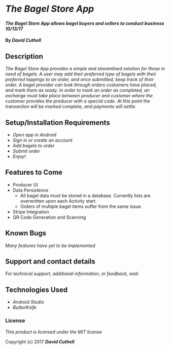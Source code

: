 # _The Bagel Store App_

#### _The Bagel Store App allows bagel buyers and sellers to conduct business 10/13/17_

#### By _**David Cuthell**_

## Description

_The Bagel Store App provides a simple and streamlined solution for those in need of bagels. A user may add their preferred type of bagels with their preferred toppings to an order, and once submitted, keep track of their order. A bagel provider can look through orders customers have placed, and mark them as ready. In order to mark an order as completed, an exchange must take place between producer and customer where the customer provides the producer with a special code. At this point the transaction will be marked complete, and payments will settle._

## Setup/Installation Requirements

* _Open app in Android_
* _Sign in or create an account_
* _Add bagels to order_
* _Submit order_
* _Enjoy!_

## Features to Come

* Producer UI
* Data Persistence
  * All bagel data must be stored in a database. Currently lists are overwritten upon each Activity start.
  * Orders of multiple bagel items suffer from the same issue.
* Stripe Integration
* QR Code Generation and Scanning


## Known Bugs

_Many features have yet to be implemented_

## Support and contact details

_For technical support, additional information, or feedback, wait._

## Technologies Used

* _Android Studio_
* _ButterKnife_

### License

*This product is licensed under the MIT license*

Copyright (c) 2017 **_David Cuthell_**
